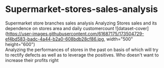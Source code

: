 # Supermarket-stores-sales-analysis
Supermarket store branches sales analysis
Analyzing Stores sales and its dependence on stores area and daily customercount
![dataset-cover](https://user-images.githubusercontent.com/61687175/173504729-ef4bd583-badc-4a44-b2a0-608bdb28cf86.jpg, width="500" height="600")
</br>
Analyzing the performances of stores in the past on basis of which will try to rectify defects as well as to leverage the positives. Who doesn't want to increase their profits right
